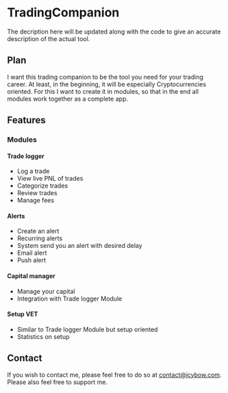 # TradingCompanion
The decription here will be updated along with the code to give an accurate description of the actual tool.

## Plan
I want this trading companion to be the tool you need for your trading career. At least, in the beginning, it will be especially Cryptocurrencies oriented. For this I want to create it in modules, so that in the end all modules work together as a complete app.

## Features
### Modules
#### Trade logger
- Log a trade
- View live PNL of trades
- Categorize trades
- Review trades
- Manage fees
#### Alerts
- Create an alert
- Recurring alerts
- System send you an alert with desired delay
- Email alert
- Push alert
#### Capital manager
- Manage your capital
- Integration with Trade logger Module
#### Setup VET
- Similar to Trade logger Module but setup oriented
- Statistics on setup

## Contact
If you wish to contact me, please feel free to do so at [contact@icybow.com](mailto:contact@icybow.com). Please also feel free to support me.
